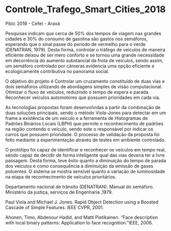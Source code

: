 # Controle_Trafego_Smart_Cities_2018
Pibic 2018 - Cefet - Araxá 

Pesquisas indicam que cerca de 50% dos tempos de viagem nas grandes cidades e 30% do consumo de gasolina são gastos nos semáforos, esperando que o sinal passe do período de vermelho para o verde (DENATRAN, 1979). Desta forma, controlar o tráfego de veículos de maneira eficiente deixou de ser mero conforto e se tornou uma grande necessidade em decorrência do aumento substancial da frota de veículos, sendo assim, um semáforo controlado por câmeras evidencia uma opção eficiente e ecologicamente contributiva no panorama social.

O objetivo do projeto é Controlar um cruzamento constituído de duas vias e dois semáforos utilizando de abordagens simples de visão computacional. Otimizar o fluxo de veículos, reduzindo o tempo de espera e parada. Reconhecer veículos automotores que possuem prioridades em cada via.

As tecnologias propostas foram desenvolvidas a partir da combinação de duas soluções principais, sendo o método Viola-Jones para detectar em um frame a existência de um veiculo e a ferramenta de Histogramas de Padrões Binários Locais (LBPH) que permite o reconhecimento de padrões na região contendo o veiculo, sendo este o responsável por indicar os carros que possuem prioridade. O processo de validação da proposta foi feito mediante a experimentação através de testes em ambiente controlado. 

O protótipo foi capaz de identificar e reconhecer os veículos em tempo real, sendo capaz de decidir de forma inteligente qual das vias deveria ter a livre passagem. Desta forma, teve êxito quanto a diminuição do tempo de parada dos veículos e como consequência a diminuição da emissão de gases poluentes. O sistema se mostra sensível quanto a variação de luminosidade na etapa de reconhecimento de veículos prioritários.

Departamento nacional de trânsito (DENATRAN). Manual do semáforo. Ministério da justiça, serviços de Engenharia ,1979.

Paul Viola and Michael J. Jones. Rapid Object Detection using a Boosted Cascade of Simple Features. IEEE CVPR, 2001.

Ahonen, Timo, Abdenour Hadid, and Matti Pietikainen. “Face description with local binary patterns: Application to face recognition.”IEEE, 2006.
